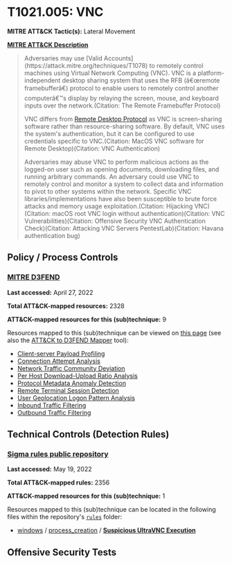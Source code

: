# T1021.005: VNC
**MITRE ATT&CK Tactic(s):** Lateral Movement

**[MITRE ATT&CK Description](https://attack.mitre.org/techniques/T1021/005)**
<blockquote>Adversaries may use [Valid Accounts](https://attack.mitre.org/techniques/T1078) to remotely control machines using Virtual Network Computing (VNC).  VNC is a platform-independent desktop sharing system that uses the RFB (â€œremote framebufferâ€) protocol to enable users to remotely control another computerâ€™s display by relaying the screen, mouse, and keyboard inputs over the network.(Citation: The Remote Framebuffer Protocol)

VNC differs from [Remote Desktop Protocol](https://attack.mitre.org/techniques/T1021/001) as VNC is screen-sharing software rather than resource-sharing software. By default, VNC uses the system's authentication, but it can be configured to use credentials specific to VNC.(Citation: MacOS VNC software for Remote Desktop)(Citation: VNC Authentication)

Adversaries may abuse VNC to perform malicious actions as the logged-on user such as opening documents, downloading files, and running arbitrary commands. An adversary could use VNC to remotely control and monitor a system to collect data and information to pivot to other systems within the network. Specific VNC libraries/implementations have also been susceptible to brute force attacks and memory usage exploitation.(Citation: Hijacking VNC)(Citation: macOS root VNC login without authentication)(Citation: VNC Vulnerabilities)(Citation: Offensive Security VNC Authentication Check)(Citation: Attacking VNC Servers PentestLab)(Citation: Havana authentication bug)</blockquote>

## Policy / Process Controls
### [MITRE D3FEND](https://d3fend.mitre.org/)
**Last accessed:** April 27, 2022

**Total ATT&CK-mapped resources:** 2328

**ATT&CK-mapped resources for this (sub)technique:** 9

Resources mapped to this (sub)technique can be viewed on [this page](https://d3fend.mitre.org/) (see also the [ATT&CK to D3FEND Mapper](https://d3fend.mitre.org/tools/attack-mapper) tool):

* [Client-server Payload Profiling](https://d3fend.mitre.org/techniques/d3f:Client-serverPayloadProfiling)
* [Connection Attempt Analysis](https://d3fend.mitre.org/techniques/d3f:ConnectionAttemptAnalysis)
* [Network Traffic Community Deviation](https://d3fend.mitre.org/techniques/d3f:NetworkTrafficCommunityDeviation)
* [Per Host Download-Upload Ratio Analysis](https://d3fend.mitre.org/techniques/d3f:PerHostDownload-UploadRatioAnalysis)
* [Protocol Metadata Anomaly Detection](https://d3fend.mitre.org/techniques/d3f:ProtocolMetadataAnomalyDetection)
* [Remote Terminal Session Detection](https://d3fend.mitre.org/techniques/d3f:RemoteTerminalSessionDetection)
* [User Geolocation Logon Pattern Analysis](https://d3fend.mitre.org/techniques/d3f:UserGeolocationLogonPatternAnalysis)
* [Inbound Traffic Filtering](https://d3fend.mitre.org/techniques/d3f:InboundTrafficFiltering)
* [Outbound Traffic Filtering](https://d3fend.mitre.org/techniques/d3f:OutboundTrafficFiltering)

## Technical Controls (Detection Rules)
### [Sigma rules public repository](https://github.com/SigmaHQ/sigma)
**Last accessed:** May 19, 2022

**Total ATT&CK-mapped rules:** 2356

**ATT&CK-mapped resources for this (sub)technique:** 1

Resources mapped to this (sub)technique can be located in the following files within the repository's <code>[rules](https://github.com/SigmaHQ/sigma/tree/master/rules)</code> folder:

* [windows](https://github.com/SigmaHQ/sigma/tree/master/rules/windows/) / [process_creation](https://github.com/SigmaHQ/sigma/tree/master/rules/windows/process_creation/) / **[Suspicious UltraVNC Execution](https://github.com/SigmaHQ/sigma/blob/master/rules/windows/process_creation/process_creation_apt_gamaredon_ultravnc.yml)**


## Offensive Security Tests
